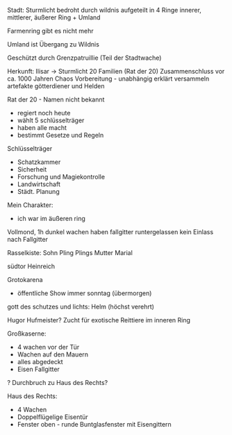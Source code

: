 Stadt: Sturmlicht
bedroht durch wildnis
aufgeteilt in 4 Ringe
innerer, mittlerer, äußerer Ring + Umland

Farmenring gibt es nicht mehr

Umland ist Übergang zu Wildnis

Geschützt durch Grenzpatruillie (Teil der Stadtwache)

Herkunft:
Ilisar -> Sturmlicht 20 Familien (Rat der 20) Zusammenschluss vor ca. 1000 Jahren Chaos Vorbereitung - unabhängig erklärt
versammeln artefakte götterdiener und Helden

Rat der 20 - Namen nicht bekannt
- regiert noch heute
- wählt 5 schlüsselträger
- haben alle macht
- bestimmt Gesetze und Regeln

Schlüsselträger
- Schatzkammer
- Sicherheit
- Forschung und Magiekontrolle
- Landwirtschaft
- Städt. Planung

Mein Charakter:

- ich war im äußeren ring

Vollmond, 1h dunkel
wachen haben fallgitter runtergelassen
kein Einlass nach Fallgitter

Rasselkiste:
Sohn Pling
Plings Mutter Marial


südtor Heinreich


Grotokarena
- öffentliche Show immer sonntag (übermorgen)


gott des schutzes und lichts: Helm (höchst verehrt)


Hugor Hufmeister? Zucht für exotische Reittiere im inneren Ring


Großkaserne:
- 4 wachen vor der Tür
- Wachen auf den Mauern
- alles abgedeckt
- Eisen Fallgitter

? Durchbruch zu Haus des Rechts?

Haus des Rechts:
- 4 Wachen
- Doppelflügelige Eisentür
- Fenster oben - runde Buntglasfenster mit Eisengittern
